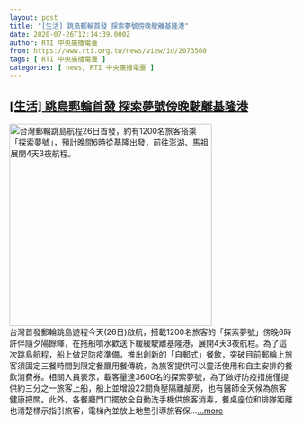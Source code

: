 ```yaml
---
layout: post
title: "[生活] 跳島郵輪首發 探索夢號傍晚駛離基隆港"
date: 2020-07-26T12:14:39.000Z
author: RTI 中央廣播電臺
from: https://www.rti.org.tw/news/view/id/2073560
tags: [ RTI 中央廣播電臺 ]
categories: [ news, RTI 中央廣播電臺 ]
---
```

<!--1595765679000-->
[[生活] 跳島郵輪首發 探索夢號傍晚駛離基隆港](https://www.rti.org.tw/news/view/id/2073560)
------

<div>
<img src="https://static.rti.org.tw/assets/thumbnails/2020/07/26/20200726000042M.jpg" width="360" alt="台灣郵輪跳島航程26日首發，約有1200名旅客搭乘「探索夢號」，預計晚間6時從基隆出發，前往澎湖、馬祖展開4天3夜航程。" title="台灣郵輪跳島航程26日首發，約有1200名旅客搭乘「探索夢號」，預計晚間6時從基隆出發，前往澎湖、馬祖展開4天3夜航程。"><br>台灣首發郵輪跳島遊程今天(26日)啟航，搭載1200名旅客的「探索夢號」傍晚6時許伴隨夕陽餘暉，在拖船噴水歡送下緩緩駛離基隆港，展開4天3夜航程。為了這次跳島航程，船上做足防疫準備，推出創新的「自郵式」餐飲，突破目前郵輪上旅客須固定三餐時間到限定餐廳用餐傳統，為旅客提供可以靈活使用和自主安排的餐飲消費券。相關人員表示，載客量達3600名的探索夢號，為了做好防疫措施僅提供約三分之一旅客上船，船上並增設22間負壓隔離艙房，也有醫師全天候為旅客健康把關。此外，各餐廳門口擺放全自動洗手機供旅客消毒，餐桌座位和排隊距離也清楚標示指引旅客，電梯內並放上地墊引導旅客保...<a target="_blank" href="https://www.rti.org.tw/news/view/id/2073560">...more</a>
</div>
